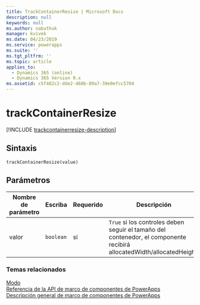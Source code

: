 ```yaml
---
title: TrackContainerResize | Microsoft Docs
description: null
keywords: null
ms.author: nabuthuk
manager: kvivek
ms.date: 04/23/2019
ms.service: powerapps
ms.suite: ''
ms.tgt_pltfrm: ''
ms.topic: article
applies_to:
  - Dynamics 365 (online)
  - Dynamics 365 Version 9.x
ms.assetid: c5f482c2-dde2-460b-89a7-39e0efcc5704
---
```


# <a name="trackcontainerresize"></a>trackContainerResize

[!INCLUDE [trackcontainerresize-description](includes/trackcontainerresize-description.md)]

## <a name="syntax"></a>Sintaxis

`trackContainerResize(value)`

## <a name="parameters"></a>Parámetros

| Nombre de parámetro|Escriba|Requerido|Descripción|
| ------------- |----|--------|-----------|
|valor|`boolean`|sí|`True` si los controles deben seguir el tamaño del contenedor, el componente recibirá allocatedWidth/allocatedHeight.|


### <a name="related-topics"></a>Temas relacionados

[Modo](../mode.md)<br/>
[Referencia de la API de marco de componentes de PowerApps](../../reference/index.md)<br/>
[Descripción general de marco de componentes de PowerApps](../../overview.md)

